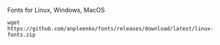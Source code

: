 Fonts for Linux, Windows, MacOS

```
wget https://github.com/anpleenko/fonts/releases/download/latest/linux-fonts.zip
```

